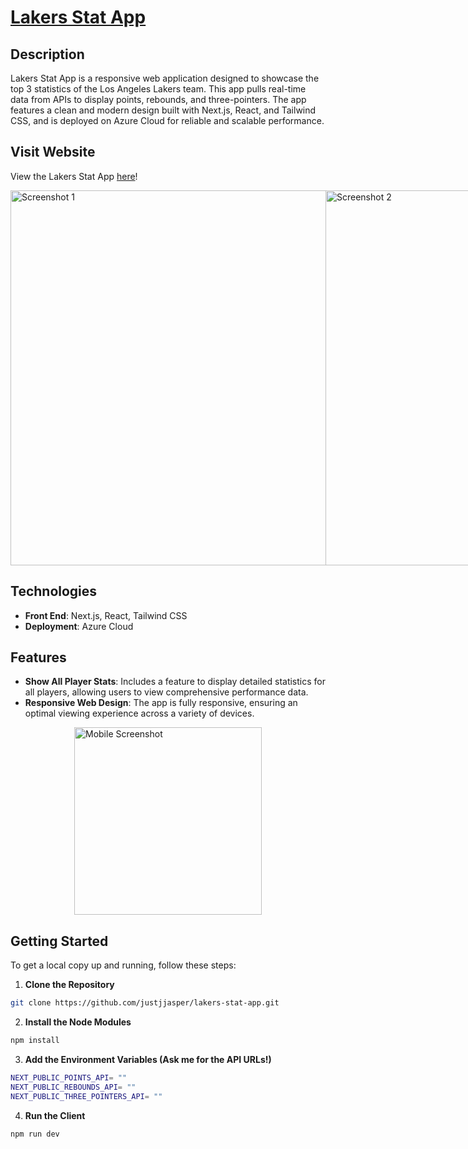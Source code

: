 # [Lakers Stat App](http://20.64.250.156)

## Description
Lakers Stat App is a responsive web application designed to showcase the top 3 statistics of the Los Angeles Lakers team. This app pulls real-time data from APIs to display points, rebounds, and three-pointers. The app features a clean and modern design built with Next.js, React, and Tailwind CSS, and is deployed on Azure Cloud for reliable and scalable performance.

## Visit Website 

View the Lakers Stat App [here](http://20.64.250.156)!
<div style="display: flex; justify-content: space-around;">
  <img width="600" alt="Screenshot 1" src="https://github.com/user-attachments/assets/0b729e68-4ae7-429c-a7e6-95bf88100a75">
  <img width="600" alt="Screenshot 2" src="https://github.com/user-attachments/assets/e8ff584d-3c7b-4bca-8e27-9750a33ba372">
</div>


## Technologies
- **Front End**: Next.js, React, Tailwind CSS
- **Deployment**: Azure Cloud

## Features
- **Show All Player Stats**: Includes a feature to display detailed statistics for all players, allowing users to view comprehensive performance data.
- **Responsive Web Design**: The app is fully responsive, ensuring an optimal viewing experience across a variety of devices.
<div style="display: flex; justify-content: center;">
  <img width="300" alt="Mobile Screenshot" src="https://github.com/user-attachments/assets/5c5c4cf5-e4e0-458c-9840-11f0c106d4dd">
</div>

## Getting Started
To get a local copy up and running, follow these steps:

1. **Clone the Repository**
```bash
git clone https://github.com/justjjasper/lakers-stat-app.git
```
2. **Install the Node Modules**
```bash
npm install
```
3. **Add the Environment Variables (Ask me for the API URLs!)**
```bash
NEXT_PUBLIC_POINTS_API= ""
NEXT_PUBLIC_REBOUNDS_API= ""
NEXT_PUBLIC_THREE_POINTERS_API= ""
```
4. **Run the Client**
```bash
npm run dev
```
